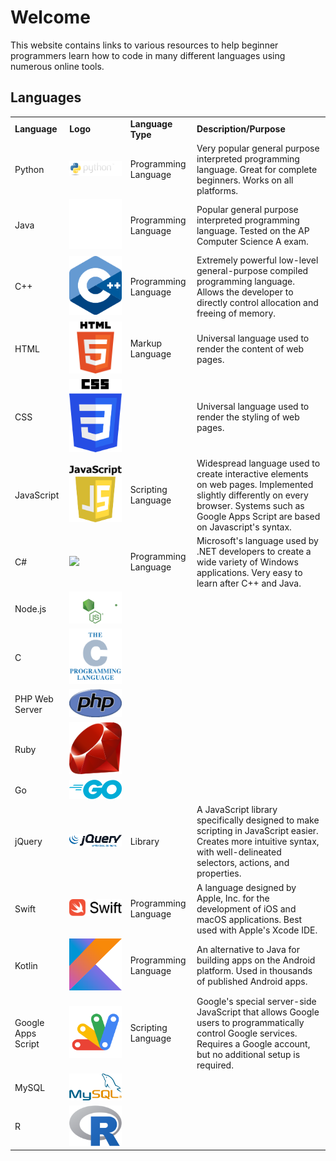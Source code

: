 # Welcome

This website contains links to various resources to help beginner programmers learn how to code in many different languages using numerous online tools.

## Languages

<table>
  <tr>
    <td><b>Language</b></td>
    <td><b>Logo</b></td>
    <td><b>Language Type</b></td>
    <td><b>Description/Purpose</b></td>
  </tr>
  <tr>
    <td>Python</td>
    <td><img src="logos/languages/Python.png"/></td>
    <td>Programming Language</td>
    <td>Very popular general purpose interpreted programming language.  Great for complete beginners.  Works on all platforms.</td>
  </tr>
  <tr>
    <td>Java</td>
    <td><img src="logos/languages/Java.png"/></td>
    <td>Programming Language</td>
    <td>Popular general purpose interpreted programming language.  Tested on the AP Computer Science A exam.</td>
  </tr>
  <tr>
    <td>C++</td>
    <td><img src="logos/languages/C++.png"/></td>
    <td>Programming Language</td>
    <td>Extremely powerful low-level general-purpose compiled programming language.  Allows the developer to directly control allocation and freeing of memory.</td>
  </tr>
  <tr>
    <td>HTML</td>
    <td><img src="logos/languages/HTML.png"/></td>
    <td>Markup Language</td>
    <td>Universal language used to render the content of web pages.</td>
  </tr>
  <tr>
    <td>CSS</td>
    <td><img src="logos/languages/CSS.png"/></td>
    <td></td>
    <td>Universal language used to render the styling of web pages.</td>
  </tr>
  <tr>
    <td>JavaScript</td>
    <td><img src="logos/languages/JavaScript.png"/></td>
    <td>Scripting Language</td>
    <td>Widespread language used to create interactive elements on web pages.  Implemented slightly differently on every browser.  Systems such as Google Apps Script are based on Javascript's syntax.</td>
  </tr>
  <tr>
    <td>C#</td>
    <td><img src="logos/languages/C#.png"/></td>
    <td>Programming Language</td>
    <td>Microsoft's language used by .NET developers to create a wide variety of Windows applications.  Very easy to learn after C++ and Java.</td>
  </tr>
  <tr>
    <td>Node.js</td>
    <td><img src="logos/languages/Node.js.png"/></td>
    <td></td>
    <td></td>
  </tr>
  <tr>
    <td>C</td>
    <td><img src="logos/languages/C.png"/></td>
    <td></td>
    <td></td>
  </tr>
  <tr>
    <td>PHP Web Server</td>
    <td><img src="logos/languages/PHPWebServer.png"/></td>
    <td></td>
    <td></td>
  </tr>
  <tr>
    <td>Ruby</td>
    <td><img src="logos/languages/Ruby.png"/></td>
    <td></td>
    <td></td>
  </tr>
  <tr>
    <td>Go</td>
    <td><img src="logos/languages/Go.png"/></td>
    <td></td>
    <td></td>
  </tr>
  <tr>
    <td>jQuery</td>
    <td><img src="logos/languages/jQuery.png"/></td>
    <td>Library</td>
    <td>A JavaScript library specifically designed to make scripting in JavaScript easier.  Creates more intuitive syntax, with well-delineated selectors, actions, and properties.</td>
  </tr>
  <tr>
    <td>Swift</td>
    <td><img src="logos/languages/Swift.png"/></td>
    <td>Programming Language</td>
    <td>A language designed by Apple, Inc. for the development of iOS and macOS applications.  Best used with Apple's Xcode IDE.</td>
  </tr>
  <tr>
    <td>Kotlin</td>
    <td><img src="logos/languages/Kotlin.png"/></td>
    <td>Programming Language</td>
    <td>An alternative to Java for building apps on the Android platform.  Used in thousands of published Android apps.</td>
  </tr>
  <tr>
    <td>Google Apps Script</td>
    <td><img src="logos/languages/GoogleAppsScript.png"/></td>
    <td>Scripting Language</td>
    <td>Google's special server-side JavaScript that allows Google users to programmatically control Google services.  Requires a Google account, but no additional setup is required.</td>
  </tr>
  <tr>
    <td>MySQL</td>
    <td><img src="logos/languages/MySQL.png"/></td>
    <td></td>
    <td></td>
  </tr>
  <tr>
    <td>R</td>
    <td><img src="logos/languages/R.png"/></td>
    <td></td>
    <td></td>
  </tr>
</table>
